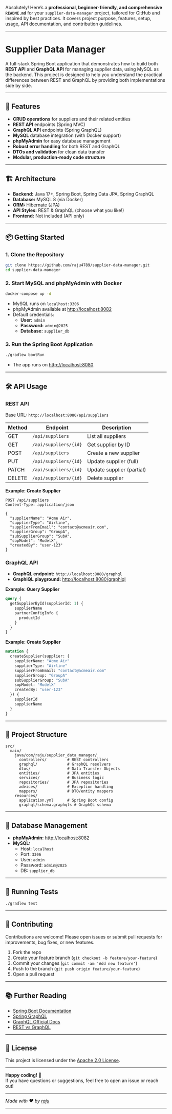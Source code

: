 Absolutely! Here’s a **professional, beginner-friendly, and comprehensive `README.md`** for your `supplier-data-manager` project, tailored for GitHub and inspired by best practices. It covers project purpose, features, setup, usage, API documentation, and contribution guidelines.

---

# Supplier Data Manager

A full-stack Spring Boot application that demonstrates how to build both **REST API** and **GraphQL API** for managing supplier data, using MySQL as the backend. This project is designed to help you understand the practical differences between REST and GraphQL by providing both implementations side by side.

---

## 🚀 Features

- **CRUD operations** for suppliers and their related entities
- **REST API** endpoints (Spring MVC)
- **GraphQL API** endpoints (Spring GraphQL)
- **MySQL** database integration (with Docker support)
- **phpMyAdmin** for easy database management
- **Robust error handling** for both REST and GraphQL
- **DTOs and validation** for clean data transfer
- **Modular, production-ready code structure**

---

## 🏗️ Architecture

- **Backend:** Java 17+, Spring Boot, Spring Data JPA, Spring GraphQL
- **Database:** MySQL 8 (via Docker)
- **ORM:** Hibernate (JPA)
- **API Styles:** REST & GraphQL (choose what you like!)
- **Frontend:** Not included (API only)

---

## 📦 Getting Started

### 1. Clone the Repository

```bash
git clone https://github.com/raju4789/supplier-data-manager.git
cd supplier-data-manager
```

### 2. Start MySQL and phpMyAdmin with Docker

```bash
docker-compose up -d
```

- MySQL runs on `localhost:3306`
- phpMyAdmin available at [http://localhost:8082](http://localhost:8082)
- Default credentials:  
  - **User:** `admin`  
  - **Password:** `admin@2025`  
  - **Database:** `supplier_db`

### 3. Run the Spring Boot Application

```bash
./gradlew bootRun
```

- The app runs on [http://localhost:8080](http://localhost:8080)

---

## 🛠️ API Usage

### REST API

Base URL: `http://localhost:8080/api/suppliers`

| Method | Endpoint                  | Description                |
|--------|---------------------------|----------------------------|
| GET    | `/api/suppliers`          | List all suppliers         |
| GET    | `/api/suppliers/{id}`     | Get supplier by ID         |
| POST   | `/api/suppliers`          | Create a new supplier      |
| PUT    | `/api/suppliers/{id}`     | Update supplier (full)     |
| PATCH  | `/api/suppliers/{id}`     | Update supplier (partial)  |
| DELETE | `/api/suppliers/{id}`     | Delete supplier            |

**Example: Create Supplier**

```http
POST /api/suppliers
Content-Type: application/json

{
  "supplierName": "Acme Air",
  "supplierType": "Airline",
  "supplierFromEmail": "contact@acmeair.com",
  "supplierGroup": "GroupA",
  "subSupplierGroup": "SubA",
  "sopModel": "ModelX",
  "createdBy": "user-123"
}
```

### GraphQL API

- **GraphQL endpoint:** `http://localhost:8080/graphql`
- **GraphiQL playground:** [http://localhost:8080/graphiql](http://localhost:8080/graphiql)

**Example: Query Supplier**

```graphql
query {
  getSupplierById(supplierId: 1) {
    supplierName
    partnerConfigInfo {
      productId
    }
  }
}
```

**Example: Create Supplier**

```graphql
mutation {
  createSupplier(supplier: {
    supplierName: "Acme Air"
    supplierType: "Airline"
    supplierFromEmail: "contact@acmeair.com"
    supplierGroup: "GroupA"
    subSupplierGroup: "SubA"
    sopModel: "ModelX"
    createdBy: "user-123"
  }) {
    supplierId
    supplierName
  }
}
```

---

## 🧩 Project Structure

```
src/
  main/
    java/com/raju/supplier_data_manager/
      controllers/         # REST controllers
      graphql/             # GraphQL resolvers
      dtos/                # Data Transfer Objects
      entities/            # JPA entities
      services/            # Business logic
      repositories/        # JPA repositories
      advices/             # Exception handling
      mappers/             # DTO/entity mappers
    resources/
      application.yml      # Spring Boot config
      graphql/schema.graphqls # GraphQL schema
```

---

## 🐳 Database Management

- **phpMyAdmin:** [http://localhost:8082](http://localhost:8082)
- **MySQL:**  
  - Host: `localhost`  
  - Port: `3306`  
  - User: `admin`  
  - Password: `admin@2025`  
  - DB: `supplier_db`

---

## 🧪 Running Tests

```bash
./gradlew test
```

---

## 🤝 Contributing

Contributions are welcome! Please open issues or submit pull requests for improvements, bug fixes, or new features.

1. Fork the repo
2. Create your feature branch (`git checkout -b feature/your-feature`)
3. Commit your changes (`git commit -am 'Add new feature'`)
4. Push to the branch (`git push origin feature/your-feature`)
5. Open a pull request

---

## 📚 Further Reading

- [Spring Boot Documentation](https://spring.io/projects/spring-boot)
- [Spring GraphQL](https://spring.io/projects/spring-graphql)
- [GraphQL Official Docs](https://graphql.org/learn/)
- [REST vs GraphQL](https://www.howtographql.com/basics/1-graphql-is-the-better-rest/)

---

## 📄 License

This project is licensed under the [Apache 2.0 License](LICENSE).

---

**Happy coding!** 🚀  
If you have questions or suggestions, feel free to open an issue or reach out!

---

*Made with ❤️ by [raju](https://www.linkedin.com/in/raju-m-l-n/)*

---
